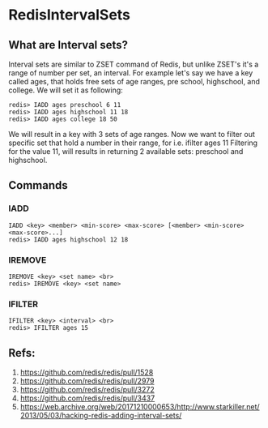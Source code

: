 # RedisIntervalSets
## What are Interval sets?
Interval sets are similar to ZSET command of Redis, but unlike ZSET's it's a range of number per set, an interval.
For example let's say we have a key called ages, that holds free sets of age ranges, pre school, highschool, and college.
We will set it as following:
```
redis> IADD ages preschool 6 11
redis> IADD ages highschool 11 18
redis> IADD ages college 18 50
```
We will result in a key with 3 sets of age ranges.
Now we want to filter out specific set that hold a number in their range, for i.e. ifilter ages 11
Filtering for the value 11, will results in returning 2 available sets: preschool and highschool.

## Commands

### IADD
```
IADD <key> <member> <min-score> <max-score> [<member> <min-score> <max-score>...]
redis> IADD ages highschool 12 18
```

### IREMOVE
```
IREMOVE <key> <set name> <br>
redis> IREMOVE <key> <set name>
```
  
### IFILTER
```
IFILTER <key> <interval> <br>
redis> IFILTER ages 15
```

## Refs:

1. https://github.com/redis/redis/pull/1528
2. https://github.com/redis/redis/pull/2979
3. https://github.com/redis/redis/pull/3272
4. https://github.com/redis/redis/pull/3437
5. https://web.archive.org/web/20171210000653/http://www.starkiller.net/2013/05/03/hacking-redis-adding-interval-sets/

